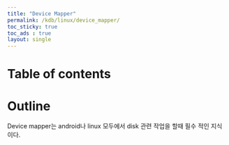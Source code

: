 ```yaml
---
title: "Device Mapper"
permalink: /kdb/linux/device_mapper/
toc_sticky: true
toc_ads : true
layout: single
---
```


# Table of contents

# Outline
Device mapper는 android나 linux 모두에서 disk 관련 작업을 할때 필수 적인 지식이다.     

